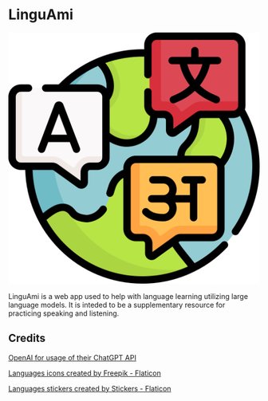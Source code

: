 # LinguAmi

![logo](/public/logo.png)

LinguAmi is a web app used to help with language learning utilizing large language models. It is inteded to be a supplementary resource
for practicing speaking and listening.

## Credits

[OpenAI for usage of their ChatGPT API](https://openai.com/chatgpt)

[Languages icons created by Freepik - Flaticon](https://www.flaticon.com/free-icons/languages)

[Languages stickers created by Stickers - Flaticon](https://www.flaticon.com/free-stickers/languages)
